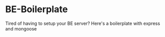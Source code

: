 # BE-Boilerplate
 Tired of having to setup your BE server? Here's a boilerplate with express and mongoose
